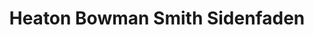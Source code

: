 ---
title: "Heaton Bowman Smith Sidenfaden"
url: /saint-joseph/heaton-bowman-smith-sidenfaden/
shop: Bestattungen
---